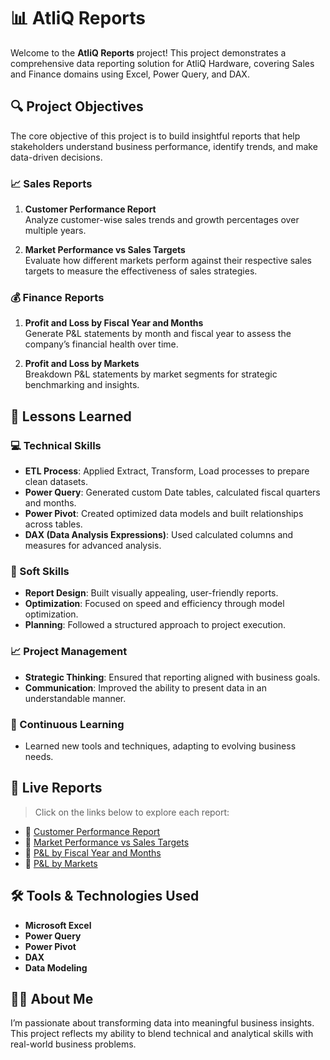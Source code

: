 # 📊 AtliQ Reports

Welcome to the **AtliQ Reports** project! This project demonstrates a comprehensive data reporting solution for AtliQ Hardware, covering Sales and Finance domains using Excel, Power Query, and DAX.

## 🔍 Project Objectives

The core objective of this project is to build insightful reports that help stakeholders understand business performance, identify trends, and make data-driven decisions.

### 📈 Sales Reports

1. **Customer Performance Report**  
   Analyze customer-wise sales trends and growth percentages over multiple years.

2. **Market Performance vs Sales Targets**  
   Evaluate how different markets perform against their respective sales targets to measure the effectiveness of sales strategies.

### 💰 Finance Reports

1. **Profit and Loss by Fiscal Year and Months**  
   Generate P&L statements by month and fiscal year to assess the company’s financial health over time.

2. **Profit and Loss by Markets**  
   Breakdown P&L statements by market segments for strategic benchmarking and insights.

## 🧠 Lessons Learned

### 💻 Technical Skills
- **ETL Process**: Applied Extract, Transform, Load processes to prepare clean datasets.
- **Power Query**: Generated custom Date tables, calculated fiscal quarters and months.
- **Power Pivot**: Created optimized data models and built relationships across tables.
- **DAX (Data Analysis Expressions)**: Used calculated columns and measures for advanced analysis.

### 🤝 Soft Skills
- **Report Design**: Built visually appealing, user-friendly reports.
- **Optimization**: Focused on speed and efficiency through model optimization.
- **Planning**: Followed a structured approach to project execution.

### 📈 Project Management
- **Strategic Thinking**: Ensured that reporting aligned with business goals.
- **Communication**: Improved the ability to present data in an understandable manner.

### 🚀 Continuous Learning
- Learned new tools and techniques, adapting to evolving business needs.

## 📂 Live Reports

> Click on the links below to explore each report:

- 📌 [Customer Performance Report]()  
- 📌 [Market Performance vs Sales Targets]()  
- 📌 [P&L by Fiscal Year and Months]()  
- 📌 [P&L by Markets]()

## 🛠️ Tools & Technologies Used

- **Microsoft Excel**
- **Power Query**
- **Power Pivot**
- **DAX**
- **Data Modeling**

## 🙋‍♀️ About Me

I’m passionate about transforming data into meaningful business insights. This project reflects my ability to blend technical and analytical skills with real-world business problems.







